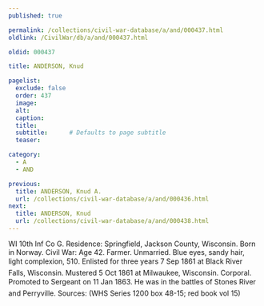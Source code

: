 ```yaml
---
published: true

permalink: /collections/civil-war-database/a/and/000437.html
oldlink: /CivilWar/db/a/and/000437.html

oldid: 000437

title: ANDERSON, Knud

pagelist:
  exclude: false
  order: 437
  image: 
  alt:
  caption:
  title:
  subtitle:      # Defaults to page subtitle
  teaser:

category: 
  - A 
  - AND

previous:
  title: ANDERSON, Knud A.
  url: /collections/civil-war-database/a/and/000436.html  
next:
  title: ANDERSON, Knud
  url: /collections/civil-war-database/a/and/000438.html   
---
```

WI 10th Inf Co G. Residence: Springfield, Jackson County, Wisconsin. Born in Norway. Civil War: Age 42. Farmer. Unmarried. Blue eyes, sandy hair, light complexion, 5&#146;10&#148;. Enlisted for three years 7 Sep 1861 at Black River Falls, Wisconsin. Mustered 5 Oct 1861 at Milwaukee, Wisconsin. Corporal. Promoted to Sergeant on 11 Jan 1863. He was in the battles of Stone&#146;s River and Perryville. Sources: (WHS Series 1200 box 48-15; red book vol 15)